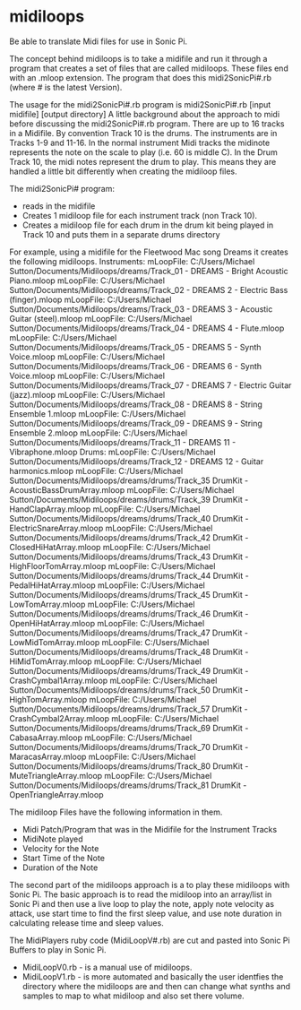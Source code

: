 # midiloops
Be able to translate Midi files for use in Sonic Pi.

The concept behind midiloops is to take a midifile and run it through a program that creates a set of files that are called midiloops.  These files end with an .mloop extension.  The program that does this midi2SonicPi#.rb (where # is the latest Version).  

The usage for the midi2SonicPi#.rb program is midi2SonicPi#.rb [input midifile] [output directory]
A little background about the approach to midi before discussing the midi2SonicPi#.rb program.  There are up to 16 tracks in a Midifile. By convention Track 10 is the drums.  The instruments are in Tracks 1-9 and 11-16.  In the normal instrument Midi tracks the midinote represents the note on the scale to play (i.e. 60 is middle C).  In the Drum Track 10, the midi notes represent the drum to play.  This means they are handled a little bit differently when creating the midiloop files.     

The midi2SonicPi# program:
  - reads in the midifile
  - Creates 1 midiloop file for each instrument track (non Track 10).  
  - Creates a midiloop file for each drum in the drum kit being played in Track 10 and puts them in a separate drums directory

For example, using a midifile for the Fleetwood Mac song Dreams it creates the following midiloops.
 Instruments: 
 mLoopFile: C:/Users/Michael Sutton/Documents/Midiloops/dreams/Track_01 - DREAMS              - Bright Acoustic Piano.mloop
 mLoopFile: C:/Users/Michael Sutton/Documents/Midiloops/dreams/Track_02 - DREAMS            2 - Electric Bass (finger).mloop
 mLoopFile: C:/Users/Michael Sutton/Documents/Midiloops/dreams/Track_03 - DREAMS            3 - Acoustic Guitar (steel).mloop
 mLoopFile: C:/Users/Michael Sutton/Documents/Midiloops/dreams/Track_04 - DREAMS            4 - Flute.mloop
 mLoopFile: C:/Users/Michael Sutton/Documents/Midiloops/dreams/Track_05 - DREAMS            5 - Synth Voice.mloop
 mLoopFile: C:/Users/Michael Sutton/Documents/Midiloops/dreams/Track_06 - DREAMS            6 - Synth Voice.mloop
 mLoopFile: C:/Users/Michael Sutton/Documents/Midiloops/dreams/Track_07 - DREAMS            7 - Electric Guitar (jazz).mloop
 mLoopFile: C:/Users/Michael Sutton/Documents/Midiloops/dreams/Track_08 - DREAMS            8 - String Ensemble 1.mloop
 mLoopFile: C:/Users/Michael Sutton/Documents/Midiloops/dreams/Track_09 - DREAMS            9 - String Ensemble 2.mloop
 mLoopFile: C:/Users/Michael Sutton/Documents/Midiloops/dreams/Track_11 - DREAMS           11 - Vibraphone.mloop
 Drums: 
 mLoopFile: C:/Users/Michael Sutton/Documents/Midiloops/dreams/Track_12 - DREAMS           12 - Guitar harmonics.mloop
 mLoopFile: C:/Users/Michael Sutton/Documents/Midiloops/dreams/drums/Track_35  DrumKit - AcousticBassDrumArray.mloop
 mLoopFile: C:/Users/Michael Sutton/Documents/Midiloops/dreams/drums/Track_39  DrumKit - HandClapArray.mloop
 mLoopFile: C:/Users/Michael Sutton/Documents/Midiloops/dreams/drums/Track_40  DrumKit - ElectricSnareArray.mloop
 mLoopFile: C:/Users/Michael Sutton/Documents/Midiloops/dreams/drums/Track_42  DrumKit - ClosedHiHatArray.mloop
 mLoopFile: C:/Users/Michael Sutton/Documents/Midiloops/dreams/drums/Track_43  DrumKit - HighFloorTomArray.mloop
 mLoopFile: C:/Users/Michael Sutton/Documents/Midiloops/dreams/drums/Track_44  DrumKit - PedalHiHatArray.mloop
 mLoopFile: C:/Users/Michael Sutton/Documents/Midiloops/dreams/drums/Track_45  DrumKit - LowTomArray.mloop
 mLoopFile: C:/Users/Michael Sutton/Documents/Midiloops/dreams/drums/Track_46  DrumKit - OpenHiHatArray.mloop
 mLoopFile: C:/Users/Michael Sutton/Documents/Midiloops/dreams/drums/Track_47  DrumKit - LowMidTomArray.mloop
 mLoopFile: C:/Users/Michael Sutton/Documents/Midiloops/dreams/drums/Track_48  DrumKit - HiMidTomArray.mloop
 mLoopFile: C:/Users/Michael Sutton/Documents/Midiloops/dreams/drums/Track_49  DrumKit - CrashCymbal1Array.mloop
 mLoopFile: C:/Users/Michael Sutton/Documents/Midiloops/dreams/drums/Track_50  DrumKit - HighTomArray.mloop
 mLoopFile: C:/Users/Michael Sutton/Documents/Midiloops/dreams/drums/Track_57  DrumKit - CrashCymbal2Array.mloop
 mLoopFile: C:/Users/Michael Sutton/Documents/Midiloops/dreams/drums/Track_69  DrumKit - CabasaArray.mloop
 mLoopFile: C:/Users/Michael Sutton/Documents/Midiloops/dreams/drums/Track_70  DrumKit - MaracasArray.mloop
 mLoopFile: C:/Users/Michael Sutton/Documents/Midiloops/dreams/drums/Track_80  DrumKit - MuteTriangleArray.mloop
 mLoopFile: C:/Users/Michael Sutton/Documents/Midiloops/dreams/drums/Track_81  DrumKit - OpenTriangleArray.mloop

The midiloop Files have the following information in them.
- Midi Patch/Program that was in the Midifile for the Instrument Tracks
- MidiNote played
- Velocity for the Note
- Start Time of the Note
- Duration of the Note

The second part of the midiloops approach is a to play these midiloops with Sonic Pi.  The basic approach is to read the midiloop into an array/list in Sonic Pi and then use a live loop to play the note, apply note velocity as attack, use start time to find the first sleep value, and use note duration in calculating release time and sleep values.

The MidiPlayers ruby code (MidiLoopV#.rb) are cut and pasted into Sonic Pi Buffers to play in Sonic Pi.
- MidiLoopV0.rb - is a manual use of midiloops.
- MidiLoopV1.rb - is more automated and basically the user identfies the directory where the midiloops are and then can change what synths and samples to map to what midiloop and also set there volume. 
